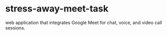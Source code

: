 # stress-away-meet-task
web application that integrates Google Meet for chat, voice, and video call sessions. 
